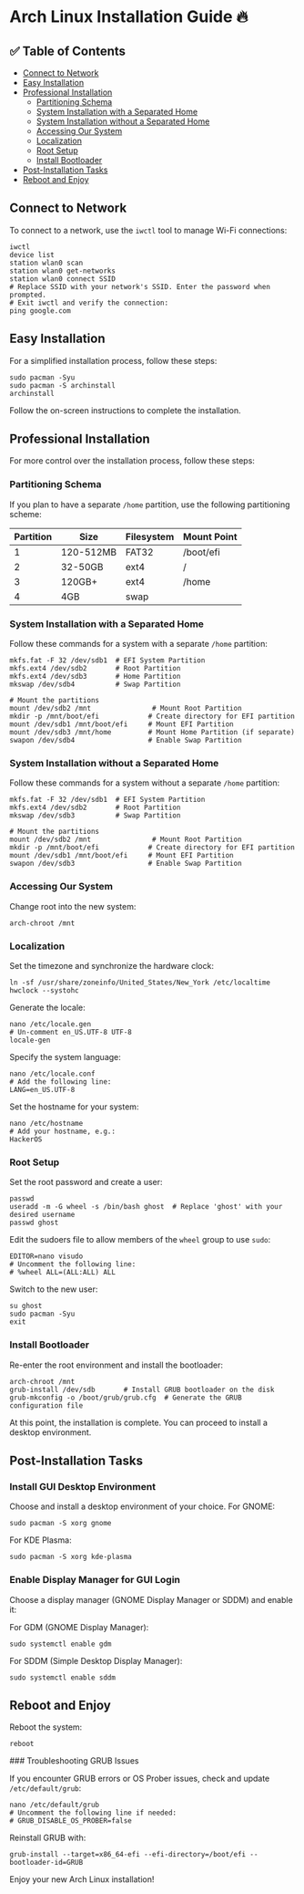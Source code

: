 

Arch Linux Installation Guide 🔥
=============================

✅ Table of Contents
-----------------

* [Connect to Network](#connect-to-network)
* [Easy Installation](#easy-installation)
* [Professional Installation](#professional-installation)
    * [Partitioning Schema](#partitioning-schema)
    * [System Installation with a Separated Home](#system-installation-with-a-separated-home)
    * [System Installation without a Separated Home](#system-installation-without-a-separated-home)
    * [Accessing Our System](#accessing-our-system)
    * [Localization](#localization)
    * [Root Setup](#root-setup)
    * [Install Bootloader](#install-bootloader)
* [Post-Installation Tasks](#post-installation-tasks)
* [Reboot and Enjoy](#reboot-and-enjoy)

Connect to Network
------------------

To connect to a network, use the `iwctl` tool to manage Wi-Fi connections:

    iwctl
    device list
    station wlan0 scan
    station wlan0 get-networks
    station wlan0 connect SSID
    # Replace SSID with your network's SSID. Enter the password when prompted.
    # Exit iwctl and verify the connection:
    ping google.com

Easy Installation
-----------------

For a simplified installation process, follow these steps:

    sudo pacman -Syu
    sudo pacman -S archinstall
    archinstall

Follow the on-screen instructions to complete the installation.

Professional Installation
-------------------------

For more control over the installation process, follow these steps:

### Partitioning Schema

If you plan to have a separate `/home` partition, use the following partitioning scheme:

| Partition | Size | Filesystem | Mount Point |
| --- | --- | --- | --- |
| 1   | 120-512MB | FAT32 | /boot/efi |
| 2   | 32-50GB | ext4 | /   |
| 3   | 120GB+ | ext4 | /home |
| 4   | 4GB | swap |     |

### System Installation with a Separated Home

Follow these commands for a system with a separate `/home` partition:

    mkfs.fat -F 32 /dev/sdb1  # EFI System Partition
    mkfs.ext4 /dev/sdb2       # Root Partition
    mkfs.ext4 /dev/sdb3       # Home Partition
    mkswap /dev/sdb4          # Swap Partition
    
    # Mount the partitions
    mount /dev/sdb2 /mnt               # Mount Root Partition
    mkdir -p /mnt/boot/efi            # Create directory for EFI partition
    mount /dev/sdb1 /mnt/boot/efi     # Mount EFI Partition
    mount /dev/sdb3 /mnt/home         # Mount Home Partition (if separate)
    swapon /dev/sdb4                  # Enable Swap Partition
    

### System Installation without a Separated Home

Follow these commands for a system without a separate `/home` partition:

    mkfs.fat -F 32 /dev/sdb1  # EFI System Partition
    mkfs.ext4 /dev/sdb2       # Root Partition
    mkswap /dev/sdb3          # Swap Partition
    
    # Mount the partitions
    mount /dev/sdb2 /mnt               # Mount Root Partition
    mkdir -p /mnt/boot/efi            # Create directory for EFI partition
    mount /dev/sdb1 /mnt/boot/efi     # Mount EFI Partition
    swapon /dev/sdb3                  # Enable Swap Partition
    

### Accessing Our System

Change root into the new system:

    arch-chroot /mnt

### Localization

Set the timezone and synchronize the hardware clock:

    ln -sf /usr/share/zoneinfo/United_States/New_York /etc/localtime
    hwclock --systohc

Generate the locale:

    nano /etc/locale.gen
    # Un-comment en_US.UTF-8 UTF-8
    locale-gen

Specify the system language:

    nano /etc/locale.conf
    # Add the following line:
    LANG=en_US.UTF-8

Set the hostname for your system:

    nano /etc/hostname
    # Add your hostname, e.g.:
    HackerOS

### Root Setup

Set the root password and create a user:

    passwd
    useradd -m -G wheel -s /bin/bash ghost  # Replace 'ghost' with your desired username
    passwd ghost

Edit the sudoers file to allow members of the `wheel` group to use `sudo`:

    EDITOR=nano visudo
    # Uncomment the following line:
    # %wheel ALL=(ALL:ALL) ALL

Switch to the new user:

    su ghost
    sudo pacman -Syu
    exit

### Install Bootloader

Re-enter the root environment and install the bootloader:

    arch-chroot /mnt
    grub-install /dev/sdb       # Install GRUB bootloader on the disk
    grub-mkconfig -o /boot/grub/grub.cfg  # Generate the GRUB configuration file

At this point, the installation is complete. You can proceed to install a desktop environment.

Post-Installation Tasks
-----------------------

### Install GUI Desktop Environment

Choose and install a desktop environment of your choice. For GNOME:

    sudo pacman -S xorg gnome

For KDE Plasma:

    sudo pacman -S xorg kde-plasma

### Enable Display Manager for GUI Login

Choose a display manager (GNOME Display Manager or SDDM) and enable it:

For GDM (GNOME Display Manager):

    sudo systemctl enable gdm

For SDDM (Simple Desktop Display Manager):

    sudo systemctl enable sddm

Reboot and Enjoy
----------------

Reboot the system:

    reboot

\### Troubleshooting GRUB Issues

If you encounter GRUB errors or OS Prober issues, check and update `/etc/default/grub`:

    nano /etc/default/grub
    # Uncomment the following line if needed:
    # GRUB_DISABLE_OS_PROBER=false

Reinstall GRUB with:

    grub-install --target=x86_64-efi --efi-directory=/boot/efi --bootloader-id=GRUB

Enjoy your new Arch Linux installation!

